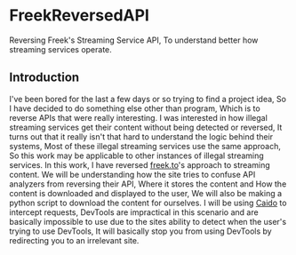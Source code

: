 # FreekReversedAPI

Reversing Freek's Streaming Service API, To understand better how streaming services operate.

## Introduction

I've been bored for the last a few days or so trying to find a project idea, So I have decided to do something else other than program, Which is to reverse APIs that were really interesting. I was interested in how illegal streaming services get their content without being detected or reversed, It turns out that it really isn't that hard to understand the logic behind their systems, Most of these illegal streaming services use the same approach, So this work may be applicable to other instances of illegal streaming services. In this work, I have reversed [freek.to](https://freek.to/)'s approach to streaming content. We will be understanding how the site tries to confuse API analyzers from reversing their API, Where it stores the content and How the content is downloaded and displayed to the user, We will also be making a python script to download the content for ourselves. I will be using [Caido](https://caido.io/) to intercept requests, DevTools are impractical in this scenario and are basically impossible to use due to the sites ability to detect when the user's trying to use DevTools, It will basically stop you from using DevTools by redirecting you to an irrelevant site.
